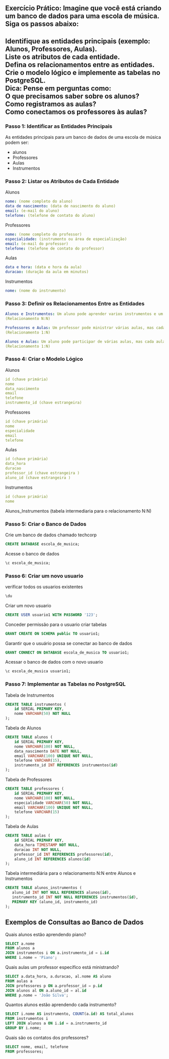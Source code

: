 ## Exercício Prático: Imagine que você está criando um banco de dados para uma escola de música. Siga os passos abaixo:
Identifique as entidades principais (exemplo: Alunos, Professores, Aulas).<br>
Liste os atributos de cada entidade.<br>
Defina os relacionamentos entre as entidades.<br>
Crie o modelo lógico e implemente as tabelas no PostgreSQL.<br>
Dica: Pense em perguntas como:<br>
O que precisamos saber sobre os alunos?<br>
Como registramos as aulas?<br>
Como conectamos os professores às aulas?
----

### Passo 1: Identificar as Entidades Principais
As entidades principais para um banco de dados de uma escola de música podem ser:
- alunos
- Professores
- Aulas
- Instrumentos

### Passo 2: Listar os Atributos de Cada Entidade
Alunos
````yml
nome: (nome completo do aluno)
data de nascimento: (data de nascimento do aluno)
email: (e-mail do aluno)
telefone: (telefone de contato do aluno)
````
Professores
````yml
nome: (nome completo do professor)
especialidade: (instrumento ou área de especialização)
email: (e-mail do professor)
telefone: (telefone de contato do professor)
````
Aulas
````yml
data e hora: (data e hora da aula)
duracao: (duração da aula em minutos)
````
Instrumentos
````yml
nome: (nome do instrumento)
````
### Passo 3: Definir os Relacionamentos Entre as Entidades
````yml
Alunos e Instrumentos: Um aluno pode aprender varios instrumentos e um instrumento pode ser aprendido por vários alunos. 
(Relacionamento N:N)

Professores e Aulas: Um professor pode ministrar várias aulas, mas cada aula é ministrada por apenas um professor.
(Relacionamento 1:N)

Alunos e Aulas: Um aluno pode participar de várias aulas, mas cada aula é associada a apenas um aluno.
(Relacionamento 1:N)
````
### Passo 4: Criar o Modelo Lógico
Alunos
````yml
id (chave primária)
nome 
data_nascimento 
email 
telefone 
instrumento_id (chave estrangeira)
````
Professores
````yml
id (chave primária)
nome 
especialidade 
email 
telefone 

````
Aulas
````yml
id (chave primária)
data_hora 
duracao 
professor_id (chave estrangeira )
aluno_id (chave estrangeira )
````
Instrumentos
````yml
id (chave primária)
nome 
````
Alunos_Instrumentos (tabela intermediaria para o relacionamento N:N)

### Passo 5: Criar o Banco de Dados

Crie um banco de dados chamado techcorp
````sql
CREATE DATABASE escola_de_musica;
````
Acesse o banco de dados
````sql
\c escola_de_musica;
````

### Passo 6: Criar um novo usuario
verificar todos os usuarios existentes
````sql
\du
````
Criar um novo usuario
```sql
CREATE USER usuario1 WITH PASSWORD '123';
````
Conceder permissão para o usuario criar tabelas
````sql
GRANT CREATE ON SCHEMA public TO usuario1;
````
Garantir que o usuário possa se conectar ao banco de dados
````sql
GRANT CONNECT ON DATABASE escola_de_musica TO usuario1;
````
Acessar o banco de dados com o novo usuario
```sql
\c escola_de_musica usuario1;
````
### Passo 7: Implementar as Tabelas no PostgreSQL
Tabela de Instrumentos
````sql
CREATE TABLE instrumentos (
    id SERIAL PRIMARY KEY,
    nome VARCHAR(50) NOT NULL
);

````
Tabela de Alunos
````sql
CREATE TABLE alunos (
    id SERIAL PRIMARY KEY,
    nome VARCHAR(100) NOT NULL,
    data_nascimento DATE NOT NULL,
    email VARCHAR(100) UNIQUE NOT NULL,
    telefone VARCHAR(15),
    instrumento_id INT REFERENCES instrumentos(id)
);
````
 Tabela de Professores
````sql
CREATE TABLE professores (
    id SERIAL PRIMARY KEY,
    nome VARCHAR(100) NOT NULL,
    especialidade VARCHAR(50) NOT NULL,
    email VARCHAR(100) UNIQUE NOT NULL,
    telefone VARCHAR(15)
);

````
Tabela de Aulas
```sql
CREATE TABLE aulas (
    id SERIAL PRIMARY KEY,
    data_hora TIMESTAMP NOT NULL,
    duracao INT NOT NULL,
    professor_id INT REFERENCES professores(id),
    aluno_id INT REFERENCES alunos(id)
);

````
 Tabela intermediária para o relacionamento N:N entre Alunos e Instrumentos  
 
````sql
CREATE TABLE alunos_instrumentos (
   aluno_id INT NOT NULL REFERENCES alunos(id),
   instrumento_id INT NOT NULL REFERENCES instrumentos(id),
   PRIMARY KEY (aluno_id, instrumento_id)
);
````
## Exemplos de Consultas ao Banco de Dados
Quais alunos estão aprendendo piano?
````sql
SELECT a.nome 
FROM alunos a
JOIN instrumentos i ON a.instrumento_id = i.id
WHERE i.nome = 'Piano';

````
Quais aulas um professor específico está ministrando?
````sql
SELECT a.data_hora, a.duracao, al.nome AS aluno
FROM aulas a
JOIN professores p ON a.professor_id = p.id
JOIN alunos al ON a.aluno_id = al.id
WHERE p.nome = 'João Silva';
````
 Quantos alunos estão aprendendo cada instrumento?
 ````sql
SELECT i.nome AS instrumento, COUNT(a.id) AS total_alunos
FROM instrumentos i
LEFT JOIN alunos a ON i.id = a.instrumento_id
GROUP BY i.nome;

````
 Quais são os contatos dos professores?
 ````sql
SELECT nome, email, telefone 
FROM professores;

````

  
